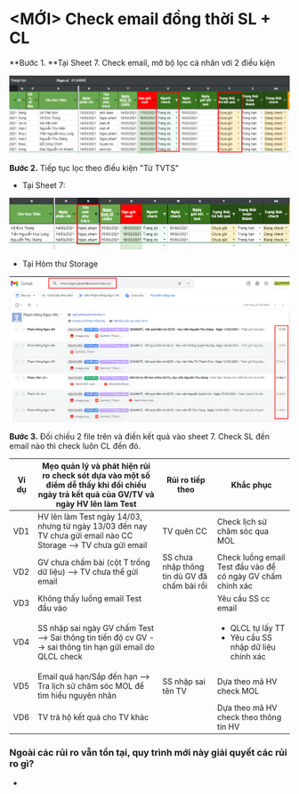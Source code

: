 # \<MỚI> Check email đồng thời SL + CL

**Bước 1. **Tại Sheet 7. Check email, mở bộ lọc cá nhân với 2 điều kiện

![Cột V chọn tên QLCL. Cột Y chọn: Chưa gửi ](<../../../.gitbook/assets/1 (11).png>)

**Bước 2.** Tiếp tục lọc theo điều kiện "Từ TVTS"

* Tại Sheet 7: 

![Chọn lần lượt từng TV](<../../../.gitbook/assets/2 (13).png>)

* Tại Hòm thư Storage

![From lần lượt từng TV](<../../../.gitbook/assets/3 (11).png>)

**Bước 3.** Đối chiếu 2 file trên và điền kết quả vào sheet 7. Check SL đến email nào thì check luôn CL đến đó.

| Ví dụ | Mẹo quản lý và phát hiện rủi ro check sót dựa vào một số điểm dễ thấy khi đối chiếu ngày trả kết quả của GV/TV và ngày HV lên làm Test | Rủi ro tiếp theo                             | Khắc phục                                                                   |
| ----- | -------------------------------------------------------------------------------------------------------------------------------------- | -------------------------------------------- | --------------------------------------------------------------------------- |
| VD1   | HV lên làm Test ngày 14/03, nhưng từ ngày 13/03 đến nay TV chưa gửi email nào CC Storage --> TV chưa gửi email                         | TV quên CC                                   | Check lịch sử chăm sóc qua MOL                                              |
| VD2   | GV chưa chấm bài (cột T trống dữ liệu)    --> TV chưa thể gửi email                                                                    | SS chưa nhập thông tin dù GV đã chấm bài rồi | Check luồng email Test đầu vào để có ngày GV chấm chính xác                 |
| VD3   | Không thấy luồng email Test đầu vào                                                                                                    |                                              | Yêu cầu SS cc email                                                         |
| VD4   | SS nhập sai ngày GV chấm Test --> Sai thông tin tiến độ cv GV --> sai thông tin hạn gửi email do QLCL check                            |                                              | <ul><li>QLCL tự lấy TT</li><li>Yêu cầu SS nhập dữ liệu chính xác </li></ul> |
| VD5   | Email quá hạn/Sắp đến hạn --> Tra lịch sử chăm sóc MOL để tìm hiểu nguyên nhân                                                         | SS nhập sai tên TV                           | Dựa theo mã HV check MOL                                                    |
| VD6   | TV trả hộ kết quả cho TV khác                                                                                                          |                                              | Dựa theo mã HV check theo thông tin HV                                      |

### Ngoài các rủi ro vẫn tồn tại, quy trình mới này giải quyết các rủi ro gì?

*



